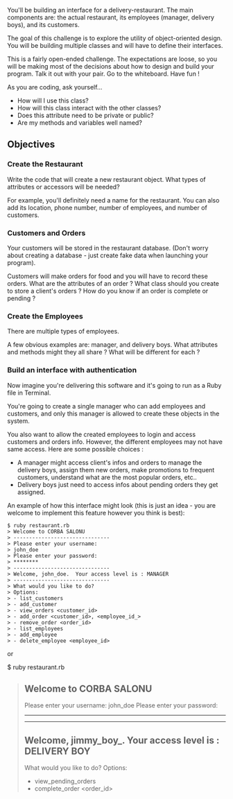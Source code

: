 You'll be building an interface for a delivery-restaurant. The main components are: the actual restaurant, its employees (manager, delivery boys), and its customers.

The goal of this challenge is to explore the utility of object-oriented design. You will be building multiple classes and will have to define their interfaces.

This is a fairly open-ended challenge. The expectations are loose, so you will be making most of the decisions about how to design and build your program. Talk it out with your pair. Go to the whiteboard. Have fun !

As you are coding, ask yourself...
* How will I use this class?
* How will this class interact with the other classes?
* Does this attribute need to be private or public?
* Are my methods and variables well named?

## Objectives
### Create the Restaurant
Write the code that will create a new restaurant object. What types of attributes or accessors will be needed?

For example, you'll definitely need a name for the restaurant. You can also add its location, phone number, number of employees, and number of customers.

### Customers and Orders
Your customers will be stored in the restaurant database. (Don't worry about creating a database - just create fake data when launching your program).

Customers will make orders for food and you will have to record these orders. What are the attributes of an order ? What class should you create to store a client's orders ? How do you know if an order is complete or pending ?

### Create the Employees
There are multiple types of employees.

A few obvious examples are: manager, and  delivery boys. What attributes and methods might they all share ? What will be different for each ?

### Build an interface with authentication
Now imagine you're delivering this software and it's going to run as a Ruby file in Terminal. 

You're going to create a single manager who can add employees and customers, and only this manager is allowed to create these objects in the system.

You also want to allow the created employees to login and access customers and orders info. However, the different employees may not have same access. Here are some possible choices :

* A manager might access client's infos and orders to manage the delivery boys, assign them new orders, make promotions to frequent customers, understand what are the most popular orders, etc..
* Delivery boys just need to access infos about pending orders they get assigned.

An example of how this interface might look (this is just an idea - you are welcome to implement this feature however you think is best):

```
$ ruby restaurant.rb
> Welcome to CORBA SALONU
> -------------------------------
> Please enter your username:
> john_doe
> Please enter your password:
> ********
> -------------------------------
> Welcome, john_doe.  Your access level is : MANAGER
> -------------------------------
> What would you like to do?
> Options:
> - list_customers
> - add_customer
> - view_orders <customer_id>
> - add_order <customer_id>, <employee_id_>
> - remove_order <order_id>
> - list_employees
> - add_employee
> - delete_employee <employee_id>
```

or 

$ ruby restaurant.rb
> Welcome to CORBA SALONU
> -------------------------------
> Please enter your username:
> john_doe
> Please enter your password:
> ********
> -------------------------------
> Welcome, jimmy_boy_.  Your access level is : DELIVERY BOY
> -------------------------------
> What would you like to do?
> Options:
> - view_pending_orders
> - complete_order <order_id>
```